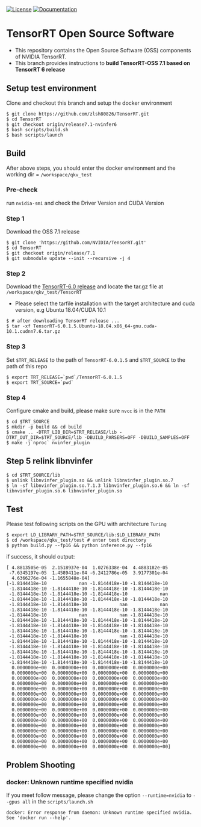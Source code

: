 [![License](https://img.shields.io/badge/License-Apache%202.0-blue.svg)](https://opensource.org/licenses/Apache-2.0) [![Documentation](https://img.shields.io/badge/TensorRT-documentation-brightgreen.svg)](https://docs.nvidia.com/deeplearning/sdk/tensorrt-developer-guide/index.html)



# TensorRT Open Source Software

* This repository contains the Open Source Software (OSS) components of NVIDIA TensorRT.
* This branch provides instructions to **build TensorRT-OSS 7.1 based on TensorRT 6 release**

## Setup test environment
Clone and checkout this branch and setup the docker environment
```
$ git clone https://github.com/zlsh80826/TensorRT.git
$ cd TensorRT
$ git checkout origin/release7.1-nvinfer6
$ bash scripts/build.sh
$ bash scripts/launch
```

## Build
After above steps, you should enter the docker environment and the working dir = `/workspace/qkv_test`

### Pre-check
run `nvidia-smi` and check the Driver Version and CUDA Version

### Step 1
Download the OSS 7.1 release

```
$ git clone 'https://github.com/NVIDIA/TensorRT.git'
$ cd TensorRT
$ git checkout origin/release/7.1
$ git submodule update --init --recursive -j 4
```

### Step 2
Download the [TensorRT-6.0 release](https://developer.nvidia.com/zh-cn/tensorrt) and locate the tar.gz file at `/workspace/qkv_test/TensorRT`

* Please select the tarfile installation with the target architecture and cuda version, e.g Ubuntu 18.04/CUDA 10.1

```
$ # after downloading TensorRT release ...
$ tar -xf TensorRT-6.0.1.5.Ubuntu-18.04.x86_64-gnu.cuda-10.1.cudnn7.6.tar.gz
```

### Step 3
Set `$TRT_RELEASE` to the path of `TensorRT-6.0.1.5` and `$TRT_SOURCE` to the path of this repo

```
$ export TRT_RELEASE=`pwd`/TensorRT-6.0.1.5
$ export TRT_SOURCE=`pwd`
```

### Step 4
Configure cmake and build, please make sure `nvcc` is in the `PATH`
```
$ cd $TRT_SOURCE
$ mkdir -p build && cd build
$ cmake .. -DTRT_LIB_DIR=$TRT_RELEASE/lib -DTRT_OUT_DIR=$TRT_SOURCE/lib -DBUILD_PARSERS=OFF -DBUILD_SAMPLES=OFF
$ make -j`nproc` nvinfer_plugin
```

## Step 5 relink libnvinfer
```
$ cd $TRT_SOURCE/lib
$ unlink libnvinfer_plugin.so && unlink libnvinfer_plugin.so.7
$ ln -sf libnvinfer_plugin.so.7.1.3 libnvinfer_plugin.so.6 && ln -sf libnvinfer_plugin.so.6 libnvinfer_plugin.so
```

## Test
Please test following scripts on the GPU with architecture `Turing`

```
$ export LD_LIBRARY_PATH=$TRT_SOURCE/lib:$LD_LIBRARY_PATH
$ cd /workspace/qkv_test/test # enter test directory
$ python build.py --fp16 && python inference.py --fp16
```

if success, it should output:
```
[ 4.8813505e-05  2.1518937e-04  1.0276338e-04  4.4883182e-05
 -7.6345197e-05  1.4589411e-04 -6.2412786e-05  3.9177301e-04
  4.6366276e-04 -1.1655848e-04]
[-1.8144418e-10            nan -1.8144418e-10 -1.8144418e-10
 -1.8144418e-10 -1.8144418e-10 -1.8144418e-10 -1.8144418e-10
 -1.8144418e-10 -1.8144418e-10 -1.8144418e-10            nan
 -1.8144418e-10 -1.8144418e-10 -1.8144418e-10 -1.8144418e-10
 -1.8144418e-10 -1.8144418e-10            nan            nan
 -1.8144418e-10 -1.8144418e-10 -1.8144418e-10 -1.8144418e-10
 -1.8144418e-10            nan            nan -1.8144418e-10
 -1.8144418e-10 -1.8144418e-10 -1.8144418e-10 -1.8144418e-10
 -1.8144418e-10 -1.8144418e-10 -1.8144418e-10 -1.8144418e-10
 -1.8144418e-10 -1.8144418e-10 -1.8144418e-10 -1.8144418e-10
 -1.8144418e-10 -1.8144418e-10            nan -1.8144418e-10
 -1.8144418e-10 -1.8144418e-10 -1.8144418e-10 -1.8144418e-10
 -1.8144418e-10 -1.8144418e-10 -1.8144418e-10 -1.8144418e-10
 -1.8144418e-10 -1.8144418e-10 -1.8144418e-10 -1.8144418e-10
 -1.8144418e-10 -1.8144418e-10 -1.8144418e-10 -1.8144418e-10
 -1.8144418e-10 -1.8144418e-10 -1.8144418e-10 -1.8144418e-10
  0.0000000e+00  0.0000000e+00  0.0000000e+00  0.0000000e+00
  0.0000000e+00  0.0000000e+00  0.0000000e+00  0.0000000e+00
  0.0000000e+00  0.0000000e+00  0.0000000e+00  0.0000000e+00
  0.0000000e+00  0.0000000e+00  0.0000000e+00  0.0000000e+00
  0.0000000e+00  0.0000000e+00  0.0000000e+00  0.0000000e+00
  0.0000000e+00  0.0000000e+00  0.0000000e+00  0.0000000e+00
  0.0000000e+00  0.0000000e+00  0.0000000e+00  0.0000000e+00
  0.0000000e+00  0.0000000e+00  0.0000000e+00  0.0000000e+00
  0.0000000e+00  0.0000000e+00  0.0000000e+00  0.0000000e+00
  0.0000000e+00  0.0000000e+00  0.0000000e+00  0.0000000e+00
  0.0000000e+00  0.0000000e+00  0.0000000e+00  0.0000000e+00
  0.0000000e+00  0.0000000e+00  0.0000000e+00  0.0000000e+00
  0.0000000e+00  0.0000000e+00  0.0000000e+00  0.0000000e+00
  0.0000000e+00  0.0000000e+00  0.0000000e+00  0.0000000e+00
  0.0000000e+00  0.0000000e+00  0.0000000e+00  0.0000000e+00
  0.0000000e+00  0.0000000e+00  0.0000000e+00  0.0000000e+00]
```

## Problem Shooting

### docker: Unknown runtime specified nvidia
If you meet follow message, please change the option `--runtime=nvidia` to `--gpus all` in the `scripts/launch.sh`
```
docker: Error response from daemon: Unknown runtime specified nvidia.
See 'docker run --help'.
```
